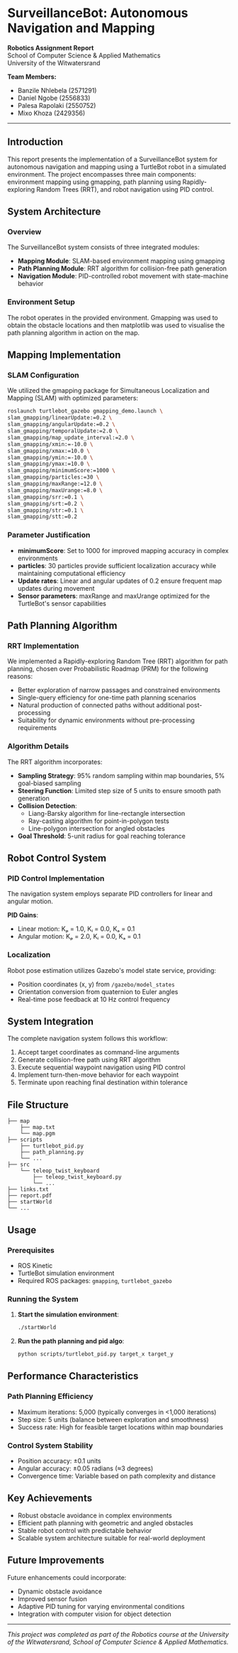 # SurveillanceBot: Autonomous Navigation and Mapping

**Robotics Assignment Report**  
School of Computer Science & Applied Mathematics  
University of the Witwatersrand

**Team Members:**
- Banzile Nhlebela (2571291)
- Daniel Ngobe (2556833)  
- Palesa Rapolaki (2550752)
- Mixo Khoza (2429356)

---

## Introduction

This report presents the implementation of a SurveillanceBot system for autonomous navigation and mapping using a TurtleBot robot in a simulated environment. The project encompasses three main components: environment mapping using gmapping, path planning using Rapidly-exploring Random Trees (RRT), and robot navigation using PID control.

## System Architecture

### Overview
The SurveillanceBot system consists of three integrated modules:
- **Mapping Module**: SLAM-based environment mapping using gmapping
- **Path Planning Module**: RRT algorithm for collision-free path generation  
- **Navigation Module**: PID-controlled robot movement with state-machine behavior

### Environment Setup
The robot operates in the provided environment. Gmapping was used to obtain the obstacle locations and then matplotlib was used to visualise the path planning algorithm in action on the map.

## Mapping Implementation

### SLAM Configuration
We utilized the gmapping package for Simultaneous Localization and Mapping (SLAM) with optimized parameters:

```bash
roslaunch turtlebot_gazebo gmapping_demo.launch \
slam_gmapping/linearUpdate:=0.2 \
slam_gmapping/angularUpdate:=0.2 \
slam_gmapping/temporalUpdate:=2.0 \
slam_gmapping/map_update_interval:=2.0 \
slam_gmapping/xmin:=-10.0 \
slam_gmapping/xmax:=10.0 \
slam_gmapping/ymin:=-10.0 \
slam_gmapping/ymax:=10.0 \
slam_gmapping/minimumScore:=1000 \
slam_gmapping/particles:=30 \
slam_gmapping/maxRange:=12.0 \
slam_gmapping/maxUrange:=8.0 \
slam_gmapping/srr:=0.1 \
slam_gmapping/srt:=0.2 \
slam_gmapping/str:=0.1 \
slam_gmapping/stt:=0.2
```

### Parameter Justification
- **minimumScore**: Set to 1000 for improved mapping accuracy in complex environments
- **particles**: 30 particles provide sufficient localization accuracy while maintaining computational efficiency
- **Update rates**: Linear and angular updates of 0.2 ensure frequent map updates during movement
- **Sensor parameters**: maxRange and maxUrange optimized for the TurtleBot's sensor capabilities

## Path Planning Algorithm

### RRT Implementation
We implemented a Rapidly-exploring Random Tree (RRT) algorithm for path planning, chosen over Probabilistic Roadmap (PRM) for the following reasons:

- Better exploration of narrow passages and constrained environments
- Single-query efficiency for one-time path planning scenarios
- Natural production of connected paths without additional post-processing
- Suitability for dynamic environments without pre-processing requirements

### Algorithm Details
The RRT algorithm incorporates:
- **Sampling Strategy**: 95% random sampling within map boundaries, 5% goal-biased sampling
- **Steering Function**: Limited step size of 5 units to ensure smooth path generation
- **Collision Detection**: 
  - Liang-Barsky algorithm for line-rectangle intersection
  - Ray-casting algorithm for point-in-polygon tests
  - Line-polygon intersection for angled obstacles
- **Goal Threshold**: 5-unit radius for goal reaching tolerance

## Robot Control System

### PID Control Implementation
The navigation system employs separate PID controllers for linear and angular motion.

**PID Gains**:
- Linear motion: Kₚ = 1.0, Kᵢ = 0.0, Kₐ = 0.1
- Angular motion: Kₚ = 2.0, Kᵢ = 0.0, Kₐ = 0.1

### Localization
Robot pose estimation utilizes Gazebo's model state service, providing:
- Position coordinates (x, y) from `/gazebo/model_states`
- Orientation conversion from quaternion to Euler angles
- Real-time pose feedback at 10 Hz control frequency

## System Integration

The complete navigation system follows this workflow:
1. Accept target coordinates as command-line arguments
2. Generate collision-free path using RRT algorithm
3. Execute sequential waypoint navigation using PID control
4. Implement turn-then-move behavior for each waypoint
5. Terminate upon reaching final destination within tolerance

## File Structure

```
├── map
    ├── map.txt
    └── map.pgm
├── scripts
    ├── turtlebot_pid.py
    ├── path_planning.py
    └── ...
├── src
    └── teleop_twist_keyboard
        ├── teleop_twist_keyboard.py
        └── ...
├── links.txt
├── report.pdf
├── startWorld
└── ...
```

## Usage

### Prerequisites
- ROS Kinetic
- TurtleBot simulation environment
- Required ROS packages: `gmapping`, `turtlebot_gazebo`

### Running the System

1. **Start the simulation environment**:
   ```bash
   ./startWorld
   ```

2. **Run the path planning and pid algo**:
   ```bash
   python scripts/turtlebot_pid.py target_x target_y
   ```

## Performance Characteristics

### Path Planning Efficiency
- Maximum iterations: 5,000 (typically converges in <1,000 iterations)
- Step size: 5 units (balance between exploration and smoothness)
- Success rate: High for feasible target locations within map boundaries

### Control System Stability
- Position accuracy: ±0.1 units
- Angular accuracy: ±0.05 radians (≈3 degrees)
- Convergence time: Variable based on path complexity and distance

## Key Achievements

- Robust obstacle avoidance in complex environments
- Efficient path planning with geometric and angled obstacles
- Stable robot control with predictable behavior
- Scalable system architecture suitable for real-world deployment

## Future Improvements

Future enhancements could incorporate:
- Dynamic obstacle avoidance
- Improved sensor fusion
- Adaptive PID tuning for varying environmental conditions
- Integration with computer vision for object detection

---

*This project was completed as part of the Robotics course at the University of the Witwatersrand, School of Computer Science & Applied Mathematics.*
